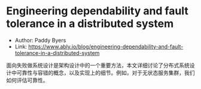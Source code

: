 # Engineering dependability and fault tolerance in a distributed system

* Author: Paddy Byers
* Link: https://www.ably.io/blog/engineering-dependability-and-fault-tolerance-in-a-distributed-system

面向失败做系统设计是架构设计中的一个重要方法，本文详细讨论了分布式系统设计中可靠性与容错的概念，以及实现上的细节。例如，对于无状态服务集群，我们如何评估可靠性。
